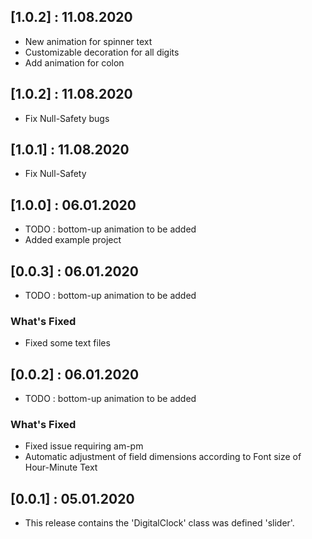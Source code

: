 ## [1.0.2] : 11.08.2020

- New animation for spinner text
- Customizable decoration for all digits
- Add animation for colon

## [1.0.2] : 11.08.2020

- Fix Null-Safety bugs

## [1.0.1] : 11.08.2020

- Fix Null-Safety

## [1.0.0] : 06.01.2020

- TODO : bottom-up animation to be added
- Added example project

## [0.0.3] : 06.01.2020

- TODO : bottom-up animation to be added

### What's Fixed

- Fixed some text files

## [0.0.2] : 06.01.2020

- TODO : bottom-up animation to be added

### What's Fixed

- Fixed issue requiring am-pm
- Automatic adjustment of field dimensions according to Font size of Hour-Minute Text

## [0.0.1] : 05.01.2020

- This release contains the 'DigitalClock' class was defined 'slider'.
